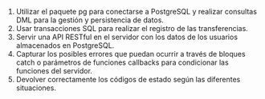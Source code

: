 1. Utilizar el paquete pg para conectarse a PostgreSQL y realizar consultas DML para la gestión y persistencia de datos.
2. Usar transacciones SQL para realizar el registro de las transferencias.
3. Servir una API RESTful en el servidor con los datos de los usuarios almacenados en
PostgreSQL.
4. Capturar los posibles errores que puedan ocurrir a través de bloques catch o parámetros de funciones callbacks para condicionar las funciones del servidor.
5. Devolver correctamente los códigos de estado según las diferentes situaciones.